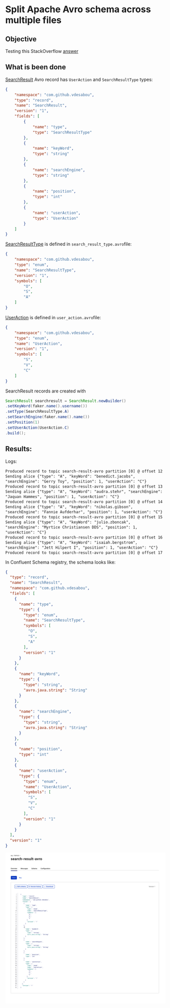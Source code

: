 # Split Apache Avro schema across multiple files

## Objective

Testing this StackOverflow [answer](https://stackoverflow.com/a/22225224)

## What is been done

[SearchResult](https://github.com/vdesabou/kafka-scratchpad/blob/master/java_producer_split_avro_files/src/main/resources/avro/search_result.avro) Avro record has `UserAction` and `SearchResultType` types:


```json
{
    "namespace": "com.github.vdesabou",
    "type": "record",
    "name": "SearchResult",
    "version": "1",
    "fields": [
        {
            "name": "type",
            "type": "SearchResultType"
        },
        {
            "name": "keyWord",
            "type": "string"
        },
        {
            "name": "searchEngine",
            "type": "string"
        },
        {
            "name": "position",
            "type": "int"
        },
        {
            "name": "userAction",
            "type": "UserAction"
        }
    ]
}
```

[SearchResultType](https://github.com/vdesabou/kafka-scratchpad/blob/master/java_producer_split_avro_files/src/main/resources/avro/search_result_type.avro) is defined in `search_result_type.avro`file:

```json
{
    "namespace": "com.github.vdesabou",
    "type": "enum",
    "name": "SearchResultType",
	"version": "1",
    "symbols": [
        "O",
        "S",
        "A"
    ]
}
```

[UserAction](https://github.com/vdesabou/kafka-scratchpad/blob/master/java_producer_split_avro_files/src/main/resources/avro/user_action.avro) is defined in `user_action.avro`file:

```json
{
    "namespace": "com.github.vdesabou",
    "type": "enum",
    "name": "UserAction",
	"version": "1",
    "symbols": [
        "S",
        "V",
        "C"
    ]
}
```

SearchResult records are created with

```java
SearchResult searchresult = SearchResult.newBuilder()
.setKeyWord(faker.name().username())
.setType(SearchResultType.A)
.setSearchEngine(faker.name().name())
.setPosition(1)
.setUserAction(UserAction.C)
.build();
```

## Results:

Logs:

```
Produced record to topic search-result-avro partition [0] @ offset 12
Sending alice {"type": "A", "keyWord": "benedict.jacobs", "searchEngine": "Gerry Toy", "position": 1, "userAction": "C"}
Produced record to topic search-result-avro partition [0] @ offset 13
Sending alice {"type": "A", "keyWord": "audra.stehr", "searchEngine": "Jaquan Hammes", "position": 1, "userAction": "C"}
Produced record to topic search-result-avro partition [0] @ offset 14
Sending alice {"type": "A", "keyWord": "nikolas.gibson", "searchEngine": "Fannie Aufderhar", "position": 1, "userAction": "C"}
Produced record to topic search-result-avro partition [0] @ offset 15
Sending alice {"type": "A", "keyWord": "julio.zboncak", "searchEngine": "Myrtice Christiansen DDS", "position": 1, "userAction": "C"}
Produced record to topic search-result-avro partition [0] @ offset 16
Sending alice {"type": "A", "keyWord": "isaiah.bergstrom", "searchEngine": "Jett Hilpert I", "position": 1, "userAction": "C"}
Produced record to topic search-result-avro partition [0] @ offset 17
```

In Confluent Schema registry, the schema looks like:

```json
{
  "type": "record",
  "name": "SearchResult",
  "namespace": "com.github.vdesabou",
  "fields": [
    {
      "name": "type",
      "type": {
        "type": "enum",
        "name": "SearchResultType",
        "symbols": [
          "O",
          "S",
          "A"
        ],
        "version": "1"
      }
    },
    {
      "name": "keyWord",
      "type": {
        "type": "string",
        "avro.java.string": "String"
      }
    },
    {
      "name": "searchEngine",
      "type": {
        "type": "string",
        "avro.java.string": "String"
      }
    },
    {
      "name": "position",
      "type": "int"
    },
    {
      "name": "userAction",
      "type": {
        "type": "enum",
        "name": "UserAction",
        "symbols": [
          "S",
          "V",
          "C"
        ],
        "version": "1"
      }
    }
  ],
  "version": "1"
}
```

![Schema Registry overview](Screenshot1.png)

